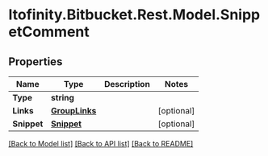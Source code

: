 # Itofinity.Bitbucket.Rest.Model.SnippetComment
## Properties

Name | Type | Description | Notes
------------ | ------------- | ------------- | -------------
**Type** | **string** |  | 
**Links** | [**GroupLinks**](GroupLinks.md) |  | [optional] 
**Snippet** | [**Snippet**](Snippet.md) |  | [optional] 

[[Back to Model list]](../README.md#documentation-for-models) [[Back to API list]](../README.md#documentation-for-api-endpoints) [[Back to README]](../README.md)

